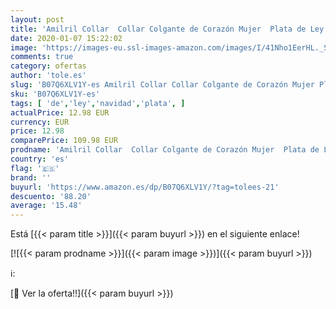 ```yaml
---
layout: post
title: 'Amilril Collar  Collar Colgante de Corazón Mujer  Plata de Ley 925  Navidad Joyas Regalos Originales'
date: 2020-01-07 15:22:02
image: 'https://images-eu.ssl-images-amazon.com/images/I/41Nho1EerHL._SL400_.jpg'
comments: true
category: ofertas
author: 'tole.es'
slug: 'B07Q6XLV1Y-es Amilril Collar Collar Colgante de Corazón Mujer Plata de...'
sku: 'B07Q6XLV1Y-es'
tags: [ 'de','ley','navidad','plata', ]
actualPrice: 12.98 EUR
currency: EUR
price: 12.98
comparePrice: 109.98 EUR
prodname: 'Amilril Collar  Collar Colgante de Corazón Mujer  Plata de Ley 925  Navidad Joyas Regalos Originales'
country: 'es'
flag: '🇪🇸'
brand: ''
buyurl: 'https://www.amazon.es/dp/B07Q6XLV1Y/?tag=tolees-21'
descuento: '88.20'
average: '15.48'
---
```


Está [{{< param title >}}]({{< param buyurl >}}) en el siguiente enlace!

[![{{< param prodname >}}]({{< param image >}})]({{< param buyurl >}})

ℹ️:


[🛒 Ver la oferta!!]({{< param buyurl >}})

